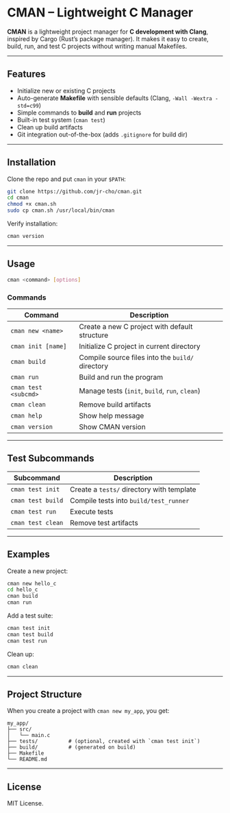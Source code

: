 # CMAN – Lightweight C Manager

**CMAN** is a lightweight project manager for **C development with Clang**, inspired by Cargo (Rust’s package manager).
It makes it easy to create, build, run, and test C projects without writing manual Makefiles.

---

## Features

* Initialize new or existing C projects
* Auto-generate **Makefile** with sensible defaults (Clang, `-Wall -Wextra -std=c99`)
* Simple commands to **build** and **run** projects
* Built-in test system (`cman test`)
* Clean up build artifacts
* Git integration out-of-the-box (adds `.gitignore` for build dir)

---

## Installation

Clone the repo and put `cman` in your `$PATH`:

```bash
git clone https://github.com/jr-cho/cman.git
cd cman
chmod +x cman.sh
sudo cp cman.sh /usr/local/bin/cman
```

Verify installation:

```bash
cman version
```

---

## Usage

```bash
cman <command> [options]
```

### Commands

| Command              | Description                                      |
| -------------------- | ------------------------------------------------ |
| `cman new <name>`    | Create a new C project with default structure    |
| `cman init [name]`   | Initialize C project in current directory        |
| `cman build`         | Compile source files into the `build/` directory |
| `cman run`           | Build and run the program                        |
| `cman test <subcmd>` | Manage tests (`init`, `build`, `run`, `clean`)   |
| `cman clean`         | Remove build artifacts                           |
| `cman help`          | Show help message                                |
| `cman version`       | Show CMAN version                                |

---

## Test Subcommands

| Subcommand        | Description                               |
| ----------------- | ----------------------------------------- |
| `cman test init`  | Create a `tests/` directory with template |
| `cman test build` | Compile tests into `build/test_runner`    |
| `cman test run`   | Execute tests                             |
| `cman test clean` | Remove test artifacts                     |

---

## Examples

Create a new project:

```bash
cman new hello_c
cd hello_c
cman build
cman run
```

Add a test suite:

```bash
cman test init
cman test build
cman test run
```

Clean up:

```bash
cman clean
```

---

## Project Structure

When you create a project with `cman new my_app`, you get:

```
my_app/
├── src/
│   └── main.c
├── tests/          # (optional, created with `cman test init`)
├── build/          # (generated on build)
├── Makefile
└── README.md
```

---

## License

MIT License.
